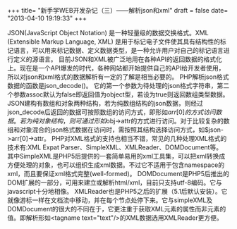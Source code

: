 +++
title= "新手学WEB开发杂记（三）——解析json和xml"
draft = false
date= "2013-04-10 19:19:33"
+++

JSON(JavaScript Object Notation) 是一种轻量级的数据交换格式。XML (Extensible Markup Language, XML) 是用于标记电子文件使其具有结构性的标记语言，可以用来标记数据、定义数据类型，是一种允许用户对自己的标记语言进行定义的源语言。
目前JSON和XML被广泛地用在各种API的返回数据的格式化上。现在是一个API爆发的时代，各种网站都开始提供自己的API给开发者使用，所以对json和xml格式的数据解析有一定的了解是相当必要的。
PHP解析json格式数据的函数是json_decode()。
它的第一个参数为待处理的json格式字符串，第二个参数assoc默认为false即返回值为object型，若设为true则返回数组类型数据。
JSON建构有数组和对象两种结构，若为纯数组结构的json数据，则经过json_decode后返回的数据可按照数组的访问方式，即形如$arr[0]的方式访问数据。若为纯对象结构，则可通过形如$obj->attr的方式进行访问。对于比较复杂的数组和对象混合的json格式数据在访问时，需按照其结构选择访问方式，如$json->arr[0]->attr。
PHP对XML格式的支持也相当不错，常见的几种处理XML格式的技术有:XML Expat Parser、SimpleXML、XMLReader、DOMDocument等。
其中SimpleXML是PHP5后提供的一套简单易用的xml工具集，可以把xml转换成方便处理的对象，也可以组织生成xml数据。不过它不适用于包含namespace的xml，而且要保证xml格式完整(well-formed)。
DOMDocument是PHP5后推出的DOM扩展的一部分，可用来建立或解析html/xml，目前只支持utf-8编码。它与javascript十分地相像。
XMLReader也是PHP5之后的扩展（5.1后默认安装）。它就像游标一样在文档流中移动，并在每个节点处停下来。它与simpleXML及DOMDocument的很大的不同在于，它更注重于获取XML元素的属性而非元素的值。即解析形如<tagname text="text"/>的XML数据选用XMLReader更方便。